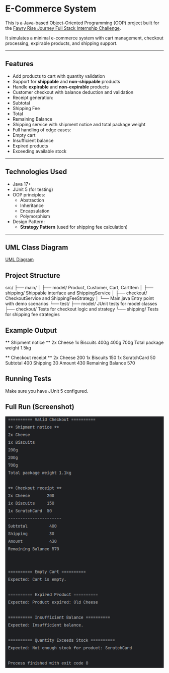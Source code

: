 # E-Commerce System

This is a Java-based Object-Oriented Programming (OOP) project built for the [Fawry Rise Journey Full Stack Internship Challenge](https://fawry-internship.notion.site/22573781f94380039bd8e91e04dbef83?pvs=105).

It simulates a minimal e-commerce system with cart management, checkout processing, expirable products, and shipping support.

---

## Features

-  Add products to cart with quantity validation
-  Support for **shippable** and **non-shippable** products
-  Handle **expirable** and **non-expirable** products
-  Customer checkout with balance deduction and validation
-  Receipt generation:
  - Subtotal
  - Shipping Fee
  - Total
  - Remaining Balance
-  Shipping service with shipment notice and total package weight
-  Full handling of edge cases:
  - Empty cart
  - Insufficient balance
  - Expired products
  - Exceeding available stock

---

##  Technologies Used

- Java 17+
- JUnit 5 (for testing)
- OOP principles:
  - Abstraction
  - Inheritance
  - Encapsulation
  - Polymorphism
- Design Pattern:
  - **Strategy Pattern** (used for shipping fee calculation)

---
## UML Class Diagram

[UML Diagram](UML.png)

##  Project Structure
src/
├── main/
│ ├── model/  Product, Customer, Cart, CartItem
│ ├── shipping/  Shippable interface and ShippingService
│ ├── checkout/  CheckoutService and ShippingFeeStrategy
│ └── Main.java  Entry point with demo scenarios
└── test/
├── model/ JUnit tests for model classes
├── checkout/ Tests for checkout logic and strategy
└── shipping/ Tests for shipping fee strategies  
## Example Output

** Shipment notice **
2x Cheese
1x Biscuits
400g
400g
700g
Total package weight 1.5kg

** Checkout receipt **
2x Cheese 200
1x Biscuits 150
1x ScratchCard 50
Subtotal 400
Shipping 30
Amount 430
Remaining Balance 570

## Running Tests

Make sure you have JUnit 5 configured.

##  Full Run (Screenshot)

![Output](screenshot.png)
